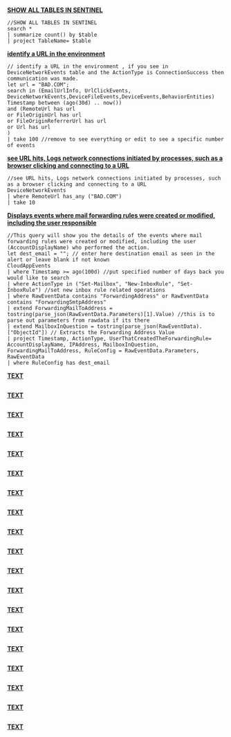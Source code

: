 
**<ins>SHOW ALL TABLES IN SENTINEL**
```
//SHOW ALL TABLES IN SENTINEL 
search * 
| summarize count() by $table 
| project TableName= $table
```

**<ins>identify a URL in the environment**
```
// identify a URL in the environment , if you see in DeviceNetworkEvents table and the ActionType is ConnectionSuccess then communication was made. 
let url = "BAD.COM"; 
search in (EmailUrlInfo, UrlClickEvents, DeviceNetworkEvents,DeviceFileEvents,DeviceEvents,BehaviorEntities) 
Timestamp between (ago(30d) .. now()) 
and (RemoteUrl has url 
or FileOriginUrl has url 
or FileOriginReferrerUrl has url 
or Url has url 
) 
| take 100 //remove to see everything or edit to see a specific number of events
```

**<ins>see URL hits, Logs network connections initiated by processes, such as a browser clicking and connecting to a URL**
```
//see URL hits, Logs network connections initiated by processes, such as a browser clicking and connecting to a URL 
DeviceNetworkEvents 
| where RemoteUrl has_any ("BAD.COM")  
| take 10
```

**<ins>Displays events where mail forwarding rules were created or modified, including the user responsible**
```
//This query will show you the details of the events where mail forwarding rules were created or modified, including the user (AccountDisplayName) who performed the action.
let dest_email = ""; // enter here destination email as seen in the alert or leave blank if not known
CloudAppEvents
| where Timestamp >= ago(100d) //put specified number of days back you would like to search
| where ActionType in ("Set-Mailbox", "New-InboxRule", "Set-InboxRule") //set new inbox rule related operations
| where RawEventData contains "ForwardingAddress" or RawEventData contains "ForwardingSmtpAddress"
| extend ForwardingMailToAddress = tostring(parse_json(RawEventData.Parameters)[1].Value) //this is to parse out parameters from rawdata if its there
| extend MailboxInQuestion = tostring(parse_json(RawEventData).["ObjectId"]) // Extracts the Forwarding Address Value
| project Timestamp, ActionType, UserThatCreatedTheForwardingRule= AccountDisplayName, IPAddress, MailboxInQuestion, ForwardingMailToAddress, RuleConfig = RawEventData.Parameters, RawEventData
| where RuleConfig has dest_email
```

**<ins>TEXT**
```

```

**<ins>TEXT**
```

```

**<ins>TEXT**
```

```

**<ins>TEXT**
```

```

**<ins>TEXT**
```

```

**<ins>TEXT**
```

```

**<ins>TEXT**
```

```

**<ins>TEXT**
```

```

**<ins>TEXT**
```

```

**<ins>TEXT**
```

```

**<ins>TEXT**
```

```

**<ins>TEXT**
```

```

**<ins>TEXT**
```

```

**<ins>TEXT**
```

```

**<ins>TEXT**
```

```

**<ins>TEXT**
```

```

**<ins>TEXT**
```

```

**<ins>TEXT**
```

```

**<ins>TEXT**
```

```



